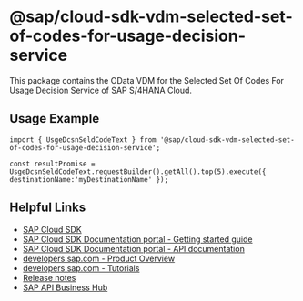 # @sap/cloud-sdk-vdm-selected-set-of-codes-for-usage-decision-service

This package contains the OData VDM for the Selected Set Of Codes For Usage Decision Service of SAP S/4HANA Cloud.

## Usage Example
```
import { UsgeDcsnSeldCodeText } from '@sap/cloud-sdk-vdm-selected-set-of-codes-for-usage-decision-service';

const resultPromise = UsgeDcsnSeldCodeText.requestBuilder().getAll().top(5).execute({ destinationName:'myDestinationName' });

```

## Helpful Links

- [SAP Cloud SDK](https://github.com/SAP/cloud-sdk-js)
- [SAP Cloud SDK Documentation portal - Getting started guide](https://sap.github.io/cloud-sdk/docs/js/getting-started)
- [SAP Cloud SDK Documentation portal - API documentation](https://sap.github.io/cloud-sdk/docs/js/api)
- [developers.sap.com - Product Overview](https://developers.sap.com/topics/cloud-sdk.html)
- [developers.sap.com - Tutorials](https://developers.sap.com/tutorial-navigator.html?tag=software-product:technology-platform/sap-cloud-sdk&tag=tutorial:type/tutorial&tag=programming-tool:javascript)
- [Release notes](https://help.sap.com/doc/2324e9c3b28748a4ae2ad08166d77675/1.0/en-US/js-index.html)
- [SAP API Business Hub](https://api.sap.com/)

